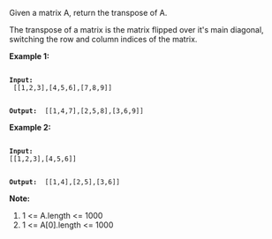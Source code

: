 Given a matrix A, return the transpose of A.

The transpose of a matrix is the matrix flipped over it's main diagonal, switching the row and column indices of the matrix.

 

<strong>Example 1: </strong>

<code>
<strong>Input:</strong>
 [[1,2,3],[4,5,6],[7,8,9]]
 
<strong>Output: </strong>
[[1,4,7],[2,5,8],[3,6,9]]
</code>

<strong>Example 2: </strong>

<code>
<strong>Input:</strong>
[[1,2,3],[4,5,6]]
 
<strong>Output: </strong>
[[1,4],[2,5],[3,6]]
 </code>
 
<strong>Note:</strong>

<ol>
<li>1 <= A.length <= 1000</li>
<li>1 <= A[0].length <= 1000</li>
</ol>
